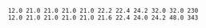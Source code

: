      12.0 21.0 21.0 21.0 21.0 22.2 22.4 24.2 32.0 32.0 230
     12.0 21.0 21.0 21.0 21.0 21.6 22.4 24.0 24.2 48.0 343
